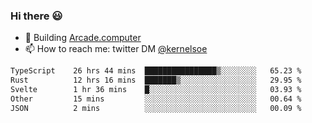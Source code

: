 ### Hi there 😃

- 🔨 Building [Arcade.computer](https://arcade.computer)
- 📫 How to reach me: twitter DM [@kernelsoe](https://twitter.com/kernelsoe)

<!--START_SECTION:waka-->

```txt
TypeScript    26 hrs 44 mins  ████████████████▒░░░░░░░░   65.23 %
Rust          12 hrs 16 mins  ███████▒░░░░░░░░░░░░░░░░░   29.95 %
Svelte        1 hr 36 mins    █░░░░░░░░░░░░░░░░░░░░░░░░   03.93 %
Other         15 mins         ░░░░░░░░░░░░░░░░░░░░░░░░░   00.64 %
JSON          2 mins          ░░░░░░░░░░░░░░░░░░░░░░░░░   00.09 %
```

<!--END_SECTION:waka-->

